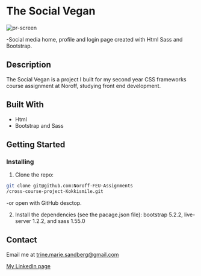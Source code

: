 # The Social Vegan

![pr-screen](https://user-images.githubusercontent.com/91562336/200136089-4fb524aa-452c-4ac2-ba10-1a77e8fc5cc0.PNG)

-Social media home, profile and login page created with Html Sass and Bootstrap.

## Description

The Social Vegan is a project I built for my second year CSS frameworks course assignment at Noroff, studying front end development.

## Built With

- Html
- Bootstrap and Sass

## Getting Started

### Installing

1. Clone the repo:

```bash
git clone git@github.com:Noroff-FEU-Assignments
/cross-course-project-Kokkismile.git
```
-or open with GitHub desctop. 

2. Install the dependencies (see the pacage.json file): bootstrap 5.2.2, live-server 1.2.2, and sass 1.55.0

## Contact

Email me at trine.marie.sandberg@gmail.com

[My LinkedIn page](https://www.linkedin.com/in/trine-sandberg-5aa86b206/)
